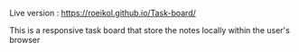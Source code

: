 Live version : https://roeikol.github.io/Task-board/

This is a responsive task board that store the notes locally within the user's browser
